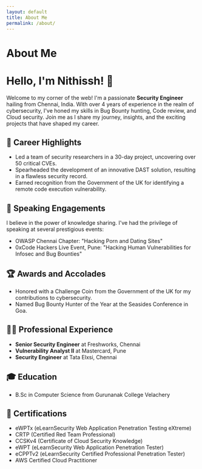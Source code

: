 ```yaml
---
layout: default
title: About Me
permalink: /about/
---
```

# About Me
# Hello, I'm Nithissh! 👋

Welcome to my corner of the web! I'm a passionate **Security Engineer** hailing from Chennai, India. With over 4 years of experience in the realm of cybersecurity, I've honed my skills in Bug Bounty hunting, Code review, and Cloud security. Join me as I share my journey, insights, and the exciting projects that have shaped my career.

## 🌟 Career Highlights

- Led a team of security researchers in a 30-day project, uncovering over 50 critical CVEs.
- Spearheaded the development of an innovative DAST solution, resulting in a flawless security record.
- Earned recognition from the Government of the UK for identifying a remote code execution vulnerability.

## 🎤 Speaking Engagements

I believe in the power of knowledge sharing. I've had the privilege of speaking at several prestigious events:

- OWASP Chennai Chapter: "Hacking Porn and Dating Sites"
- 0xCode Hackers Live Event, Pune: "Hacking Human Vulnerabilities for Infosec and Bug Bounties"

## 🏆 Awards and Accolades

- Honored with a Challenge Coin from the Government of the UK for my contributions to cybersecurity.
- Named Bug Bounty Hunter of the Year at the Seasides Conference in Goa.

## 👨‍💼 Professional Experience

- **Senior Security Engineer** at Freshworks, Chennai
- **Vulnerability Analyst II** at Mastercard, Pune
- **Security Engineer** at Tata Elxsi, Chennai

## 🎓 Education

- B.Sc in Computer Science from Gurunanak College Velachery

## 🚀 Certifications

- eWPTx (eLearnSecurity Web Application Penetration Testing eXtreme)
- CRTP (Certified Red Team Professional)
- CCSKv4 (Certificate of Cloud Security Knowledge)
- eWPT (eLearnSecurity Web Application Penetration Tester)
- eCPPTv2 (eLearnSecurity Certified Professional Penetration Tester)
- AWS Certified Cloud Practitioner
